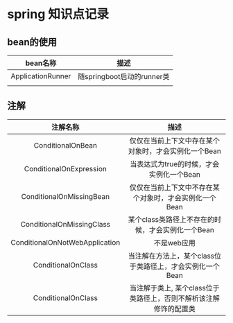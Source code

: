 # spring 知识点记录

## bean的使用


| bean名称 | 描述 | 
|:---:|:---:| 
| ApplicationRunner | 随springboot启动的runner类 |
| | |


## 注解
| 注解名称| 描述 | 
|:---:|:---:| 
|ConditionalOnBean| 仅仅在当前上下文中存在某个对象时，才会实例化一个Bean|
|ConditionalOnExpression| 当表达式为true的时候，才会实例化一个Bean|
|ConditionalOnMissingBean| 仅仅在当前上下文中不存在某个对象时，才会实例化一个Bean|
|ConditionalOnMissingClass| 某个class类路径上不存在的时候，才会实例化一个Bean|
|ConditionalOnNotWebApplication| 不是web应用|
|ConditionalOnClass| 当注解在方法上，某个class位于类路径上，才会实例化一个Bean|
|ConditionalOnClass| 当注解于类上, 某个class位于类路径上，否则不解析该注解修饰的配置类|